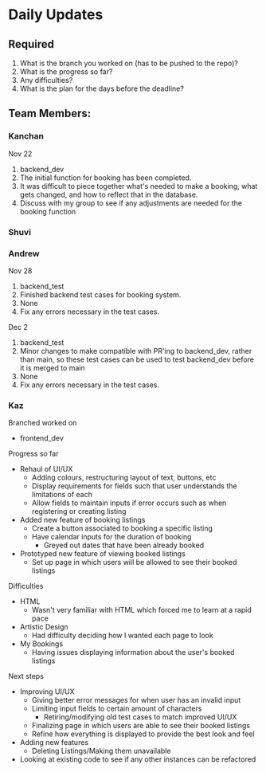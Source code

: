 # Daily Updates

## Required

1. What is the branch you worked on (has to be pushed to the repo)?
2. What is the progress so far?
3. Any difficulties?
4. What is the plan for the days before the deadline?

## Team Members:
### Kanchan
Nov 22
1. backend_dev 
2. The initial function for booking has been completed.
3. It was difficult to piece together what's needed to make a booking, what gets changed, and how to reflect that in the database.
4. Discuss with my group to see if any adjustments are needed for the booking function

### Shuvi


### Andrew
Nov 28
1. backend_test
2. Finished backend test cases for booking system.
3. None
4. Fix any errors necessary in the test cases.

Dec 2
1. backend_test
2. Minor changes to make compatible with PR'ing to backend_dev, rather than main, so these test cases can be used to test backend_dev before it is merged to main
3. None
4. Fix any errors necessary in the test cases.

### Kaz
Branched worked on
* frontend_dev

Progress so far
* Rehaul of UI/UX
  * Adding colours, restructuring layout of text, buttons, etc
  * Display requirements for fields such that user understands the limitations of each
  * Allow fields to maintain inputs if error occurs such as when registering or creating listing
* Added new feature of booking listings
  * Create a button associated to booking a specific listing
  * Have calendar inputs for the duration of booking
    * Greyed out dates that have been already booked
* Prototyped new feature of viewing booked listings
  * Set up page in which users will be allowed to see their booked listings

Difficulties
* HTML
  * Wasn't very familiar with HTML which forced me to learn at a rapid pace
* Artistic Design
  * Had difficulty deciding how I wanted each page to look
* My Bookings
  * Having issues displaying information about the user's booked listings

Next steps
* Improving UI/UX
  * Giving better error messages for when user has an invalid input
  * Limiting input fields to certain amount of characters
    * Retiring/modifying old test cases to match improved UI/UX
  * Finalizing page in which users are able to see their booked listings
  * Refine how everything is displayed to provide the best look and feel
* Adding new features
  * Deleting Listings/Making them unavailable
* Looking at existing code to see if any other instances can be refactored
